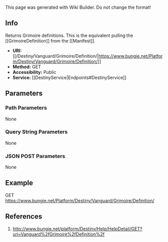 <span class="wiki-builder">This page was generated with Wiki Builder. Do not change the format!</span>

## Info
Returns Grimoire definitions. This is the equivalent pulling the [[GrimoireDefinition]] from the [[Manifest]].
* **URI:** [[/Destiny/Vanguard/Grimoire/Definition/|https://www.bungie.net/Platform/Destiny/Vanguard/Grimoire/Definition/]]
* **Method:** GET
* **Accessibility:** Public
* **Service:** [[DestinyService|Endpoints#DestinyService]]

## Parameters
### Path Parameters
None

### Query String Parameters
None

### JSON POST Parameters
None

## Example
GET https://www.bungie.net/Platform/Destiny/Vanguard/Grimoire/Definition/

## References
1. http://www.bungie.net/platform/Destiny/Help/HelpDetail/GET?uri=Vanguard%2fGrimoire%2fDefinition%2f
